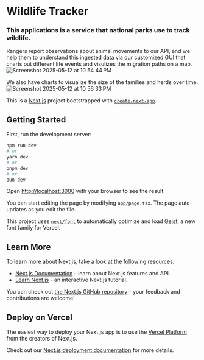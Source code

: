 # Wildlife Tracker

### This applications is a service that national parks use to track wildlife. 
Rangers report observations about animal movements to our API, and we help them to understand this ingested data via our customized GUI that charts out different life events and visulizes the migration paths on a map.
![Screenshot 2025-05-12 at 10 54 44 PM](https://github.com/user-attachments/assets/2f111136-0dc4-4900-8ff7-050014638c3e)

We also have charts to visualize the size of the families and herds over time. 
![Screenshot 2025-05-12 at 10 56 33 PM](https://github.com/user-attachments/assets/3600cee5-cc44-407f-a44c-adcd33e77a2d)

This is a [Next.js](https://nextjs.org) project bootstrapped with [`create-next-app`](https://nextjs.org/docs/app/api-reference/cli/create-next-app).

## Getting Started

First, run the development server:

```bash
npm run dev
# or
yarn dev
# or
pnpm dev
# or
bun dev
```

Open [http://localhost:3000](http://localhost:3000) with your browser to see the result.

You can start editing the page by modifying `app/page.tsx`. The page auto-updates as you edit the file.

This project uses [`next/font`](https://nextjs.org/docs/app/building-your-application/optimizing/fonts) to automatically optimize and load [Geist](https://vercel.com/font), a new font family for Vercel.

## Learn More

To learn more about Next.js, take a look at the following resources:

- [Next.js Documentation](https://nextjs.org/docs) - learn about Next.js features and API.
- [Learn Next.js](https://nextjs.org/learn) - an interactive Next.js tutorial.

You can check out [the Next.js GitHub repository](https://github.com/vercel/next.js) - your feedback and contributions are welcome!

## Deploy on Vercel

The easiest way to deploy your Next.js app is to use the [Vercel Platform](https://vercel.com/new?utm_medium=default-template&filter=next.js&utm_source=create-next-app&utm_campaign=create-next-app-readme) from the creators of Next.js.

Check out our [Next.js deployment documentation](https://nextjs.org/docs/app/building-your-application/deploying) for more details.

